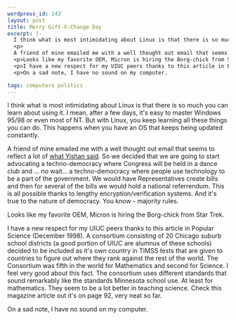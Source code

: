 ```yaml
--- 
wordpress_id: 143
layout: post
title: Merry Gift-X-Change Day
excerpt: |-
  I think what is most intimidating about Linux is that there is so much you can learn about using it.  I mean, after a few days, it's easy to master Windows 95/98 or even most of NT.  But with Linux, you keep learning all these things you can do.  This happens when you have an OS that keeps being updated constantly.
  <p>
  A friend of mine emailed me with a well thought out email that seems to reflect a lot of <a href="http://www.contrib.andrew.cmu.edu/~ywong/">what Yishan said</a>.  So we decided that we are going to start advocating a techno-democracy where Congress will be held in a dance club and ... no wait... a techno-democracy where people use technology to be a part of the government.  We would have Representatives create bills and then for several of the bills we would hold a national referrendum.  This is all possible thanks to lengthy encryption/verification systems.  And it's true to the nature of democracy.  You know - majority rules.
  <p>Looks like my favorite OEM, Micron is hiring the Borg-chick from Star Trek.  
  <p>I have a new respect for my UIUC peers thanks to this article in Popular Science (December 1998).  A consortium consisting of 20 Chicago suburb school districts (a good portion of UIUC are alumnus of these schools) decided to be included as it's own country in TIMSS tests that are given to countries to figure out where they rank against the rest of the world.  The Consortium was fifth in the world for Mathematics and second for Science.  I feel very good about this fact.  The consortium uses different standards that sound remarkably like the standards Minnesota school use.  At least for mathematics.  They seem to be a lot better in teaching science.  Check this magazine article out it's on page 92, very neat so far.
  <p>On a sad note, I have no sound on my computer.

tags: computers politics
---
```


I think what is most intimidating about Linux is that there is so much you can learn about using it.  I mean, after a few days, it's easy to master Windows 95/98 or even most of NT.  But with Linux, you keep learning all these things you can do.  This happens when you have an OS that keeps being updated constantly.
<p>
A friend of mine emailed me with a well thought out email that seems to reflect a lot of <a href="http://www.contrib.andrew.cmu.edu/~ywong/">what Yishan said</a>.  So we decided that we are going to start advocating a techno-democracy where Congress will be held in a dance club and ... no wait... a techno-democracy where people use technology to be a part of the government.  We would have Representatives create bills and then for several of the bills we would hold a national referrendum.  This is all possible thanks to lengthy encryption/verification systems.  And it's true to the nature of democracy.  You know - majority rules.
<p>Looks like my favorite OEM, Micron is hiring the Borg-chick from Star Trek.  
<p>I have a new respect for my UIUC peers thanks to this article in Popular Science (December 1998).  A consortium consisting of 20 Chicago suburb school districts (a good portion of UIUC are alumnus of these schools) decided to be included as it's own country in TIMSS tests that are given to countries to figure out where they rank against the rest of the world.  The Consortium was fifth in the world for Mathematics and second for Science.  I feel very good about this fact.  The consortium uses different standards that sound remarkably like the standards Minnesota school use.  At least for mathematics.  They seem to be a lot better in teaching science.  Check this magazine article out it's on page 92, very neat so far.
<p>On a sad note, I have no sound on my computer.
